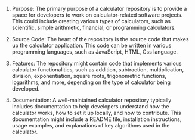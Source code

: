 1. Purpose: The primary purpose of a calculator repository is to provide a space for developers to work on calculator-related software projects. This could include creating various types of calculators, such as scientific, simple arithmetic, financial, or programming calculators.

2. Source Code: The heart of the repository is the source code that makes up the calculator application. This code can be written in various programming languages, such as JavaScript, HTML, Css language.

3. Features: The repository might contain code that implements various calculator functionalities, such as addition, subtraction, multiplication, division, exponentiation, square roots, trigonometric functions, logarithms, and more, depending on the type of calculator being developed.

4. Documentation: A well-maintained calculator repository typically includes documentation to help developers understand how the calculator works, how to set it up locally, and how to contribute. This documentation might include a README file, installation instructions, usage examples, and explanations of key algorithms used in the calculator.

   
